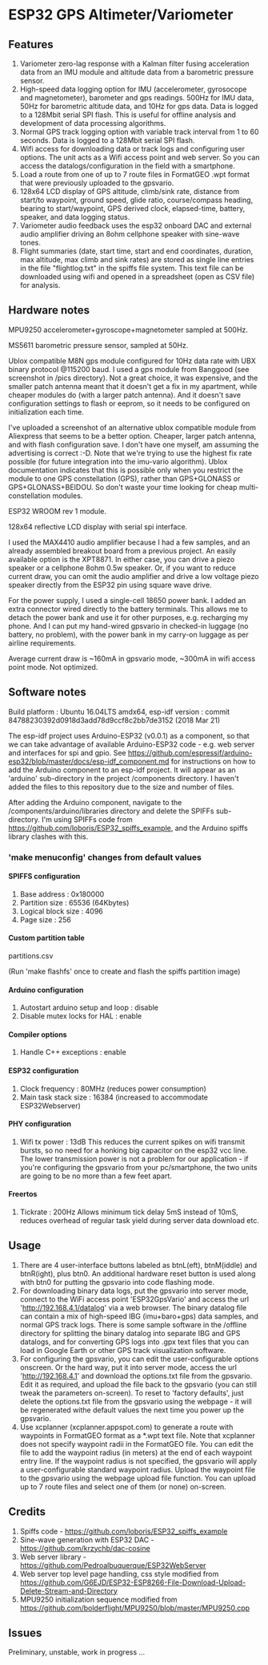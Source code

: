 # ESP32 GPS Altimeter/Variometer

## Features
1. Variometer zero-lag response with a Kalman filter fusing acceleration data from an IMU module and altitude data from a barometric pressure sensor.
2. High-speed data logging option for IMU (accelerometer, gyrosocope and magnetometer), barometer and gps 
readings. 500Hz for IMU data, 50Hz for barometric altitude data, and 10Hz for gps data. Data is logged to
a 128Mbit serial SPI flash. This is useful for offline analysis and development of data processing algorithms.
3. Normal GPS track logging option with variable track interval from 1 to 60 seconds. Data is logged to a 
128Mbit serial SPI flash.
4. Wifi access for downloading data or track logs and configuring user options. The unit acts as a Wifi
access point and web server. So you can access the datalogs/configuration in the field with a smartphone.
5. Load a route from one of up to 7 route files in FormatGEO .wpt format that were previously uploaded to the gpsvario.
5. 128x64 LCD display of GPS altitude, climb/sink rate, distance from start/to waypoint, ground speed,
glide ratio, course/compass heading, bearing to start/waypoint, GPS derived clock, elapsed-time, battery, speaker, and data logging status.
6. Variometer audio feedback uses the esp32 onboard DAC and external audio amplifier driving
an 8ohm cellphone speaker with sine-wave tones.
7. Flight summaries (date, start time, start and end coordinates, duration, max altitude, max climb and sink rates) are stored as single line entries in the file "flightlog.txt" in the spiffs file system. This text file can be downloaded using wifi and opened in a spreadsheet (open as CSV file) for analysis.

## Hardware notes
MPU9250 accelerometer+gyroscope+magnetometer sampled at 500Hz.

MS5611 barometric pressure sensor, sampled at 50Hz.

Ublox compatible M8N gps module configured for 10Hz data rate with UBX binary protocol @115200 baud.
I used a gps module from Banggood (see screenshot in /pics directory). Not a great choice, it was expensive, and the smaller patch antenna meant that it doesn't get a fix in my apartment, while cheaper modules do (with a larger patch antenna). And it doesn't save configuration settings to flash or eeprom, so it needs to be configured on initialization each time.

I've uploaded a screenshot of an alternative ublox compatible module from Aliexpress that seems to be a better option. Cheaper, larger patch antenna, and with flash configuration save. I don't have one myself, am assuming the advertising is correct :-D. Note that we're trying to use  the highest fix rate possible (for future integration into the imu-vario algorithm). Ublox documentation indicates that this is possible only when you restrict the module to one GPS constellation (GPS), rather than GPS+GLONASS  or GPS+GLONASS+BEIDOU. So don't waste your time looking for cheap multi-constellation modules.

ESP32 WROOM rev 1 module.

128x64 reflective LCD display with serial spi interface.

I used the MAX4410 audio amplifier because I had a few samples, and an already assembled breakout board from a previous project. An easily available option is the XPT8871. In either case, you can drive a piezo speaker or a cellphone 8ohm 0.5w speaker. Or, if you want to reduce current draw, you can omit the audio amplifier and drive a low voltage piezo speaker directly from the ESP32 pin using square wave drive. 

For the power supply, I used a single-cell 18650 power bank. I added an extra connector wired directly to the battery terminals. This allows me to detach the power bank and use it for other purposes, e.g. recharging my phone. And I can put 
my hand-wired gpsvario in checked-in luggage (no battery, no problem), with the power bank in my carry-on 
luggage as per airline requirements.

Average current draw is ~160mA in gpsvario mode, ~300mA in wifi access point mode. Not
 optimized.


## Software notes
Build platform : Ubuntu 16.04LTS amdx64, esp-idf version : commit 84788230392d0918d3add78d9ccf8c2bb7de3152 (2018 Mar 21)

The esp-idf project uses Arduino-ESP32 (v0.0.1) as a component, so that we can take advantage of available Arduino-ESP32 code - e.g. web server and interfaces for spi and gpio. See https://github.com/espressif/arduino-esp32/blob/master/docs/esp-idf_component.md for instructions on how to add the Arduino component to an esp-idf project. It will appear as an 'arduino' sub-directory in the project /components directory. I haven't added the files to this repository due to the size and number of files. 

After adding the Arduino component, navigate to the /components/arduino/libraries directory and delete the SPIFFs sub-directory. I'm using SPIFFs code from https://github.com/loboris/ESP32_spiffs_example, and the Arduino spiffs library clashes with this.

### 'make menuconfig' changes from default values

#### SPIFFS configuration
1. Base address : 0x180000
2. Partition size : 65536 (64Kbytes)
3. Logical block size : 4096 
4. Page size : 256

#### Custom partition table
partitions.csv

(Run 'make flashfs' once to create and flash the spiffs partition image)

#### Arduino configuration
1. Autostart arduino setup and loop : disable
2. Disable mutex locks for HAL : enable

#### Compiler options
1. Handle C++ exceptions : enable

#### ESP32 configuration
1. Clock frequency : 80MHz (reduces power consumption)
2. Main task stack size : 16384 (increased to accommodate ESP32Webserver)

#### PHY configuration 
1. Wifi tx power : 13dB 
This reduces the current spikes on wifi transmit bursts, so no need for a honking big capacitor on the 
esp32 vcc line. The lower transmission power is not a problem for our application - if you're configuring the gpsvario 
from your pc/smartphone, the two units are going to be no more than a few feet apart.

#### Freertos
1. Tickrate : 200Hz
Allows minimum tick delay 5mS instead of 10mS, reduces overhead of regular task yield
during server data download etc.

## Usage
1. There are 4 user-interface buttons labeled as btnL(eft), btnM(iddle) and btnR(ight), plus btn0. An additional hardware reset button is used along with btn0 for putting the gpsvario into code flashing mode. 
2. For downloading binary data logs, put the gpsvario into server mode, connect to the WiFi access point 'ESP32GpsVario' and access the url 'http://192.168.4.1/datalog' via a web browser. The binary datalog file can contain a mix of high-speed IBG (imu+baro+gps) data samples, and normal GPS track logs. There is some sample software in the /offline directory for splitting the binary datalog into separate IBG and GPS datalogs, and for converting GPS logs into .gpx text files that you can load in Google Earth or other GPS track visualization software.
3. For configuring the gpsvario, you can edit the user-configurable options onscreen. Or the hard way, put it into server mode, access the url 'http://192.168.4.1' and download the options.txt file from the gpsvario. Edit it as required, and upload the file back to the gpsvario (you can still tweak the parameters on-screen). To reset to 'factory defaults', just delete the options.txt file from the gpsvario using the webpage - it will be regenerated withe default values the next time you power up the gpsvario.
4. Use xcplanner (xcplanner.appspot.com) to generate a route with waypoints in FormatGEO format as a *.wpt text file. Note that xcplanner does not specify waypoint radii in the FormatGEO file. You can edit the file to add the waypoint radius (in meters) at the end of each waypoint entry line. If the waypoint radius is not specified, the gpsvario will apply a user-configurable standard waypoint radius. Upload the waypoint file to the gpsvario using the webpage upload file function. You can upload up to 7 route files and select one of them (or none) on-screen.

## Credits
1. Spiffs code - https://github.com/loboris/ESP32_spiffs_example
2. Sine-wave generation with ESP32 DAC -  https://github.com/krzychb/dac-cosine
3. Web server library - https://github.com/Pedroalbuquerque/ESP32WebServer
3. Web server top level page handling, css style modified from  https://github.com/G6EJD/ESP32-ESP8266-File-Download-Upload-Delete-Stream-and-Directory
4. MPU9250 initialization sequence modified from https://github.com/bolderflight/MPU9250/blob/master/MPU9250.cpp

## Issues
Preliminary, unstable, work in progress ... 

